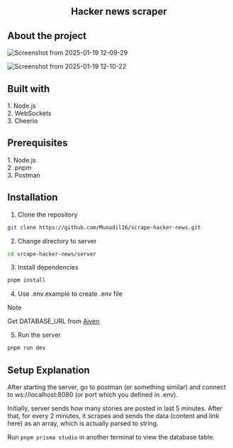 <h2 align="center">Hacker news scraper</h2>

<h2>About the project</h2>

![Screenshot from 2025-01-19 12-09-29](https://github.com/user-attachments/assets/943e7cf3-7542-4fac-ba62-6575fbfa609c)

![Screenshot from 2025-01-19 12-10-22](https://github.com/user-attachments/assets/a2e52719-dc77-4d1d-92fa-45a9c62ade37)


<h2>Built with</h2>
1. Node.js <br /> 
2. WebSockets <br />
3. Cheerio

<h2>Prerequisites</h2>
1. Node.js <br />
2. pnpm <br />
3. Postman <br />

<h2>Installation</h2>

1. Clone the repository

```bash
git clone https://github.com/Munadil16/scrape-hacker-news.git
```

2. Change directory to server

```bash
cd srcape-hacker-news/server
```

3. Install dependencies

```bash
pnpm install
```

4.  Use .env.example to create .env file <br />
> [!NOTE]
> Get DATABASE_URL from [Aiven](https://aiven.io/mysql)

5.  Run the server

```bash
pnpm run dev
```

<h2>Setup Explanation</h2>

After starting the server, go to postman (or something similar) and connect to ws://localhost:8080 (or port which you defined in .env).

Initially, server sends how many stories are posted in last 5 minutes. After that, for every 2 minutes, it scrapes and sends the data (content and link here) as an array, which is actually parsed to string.

Run `pnpm prisma studio` in another terminal to view the database table.
